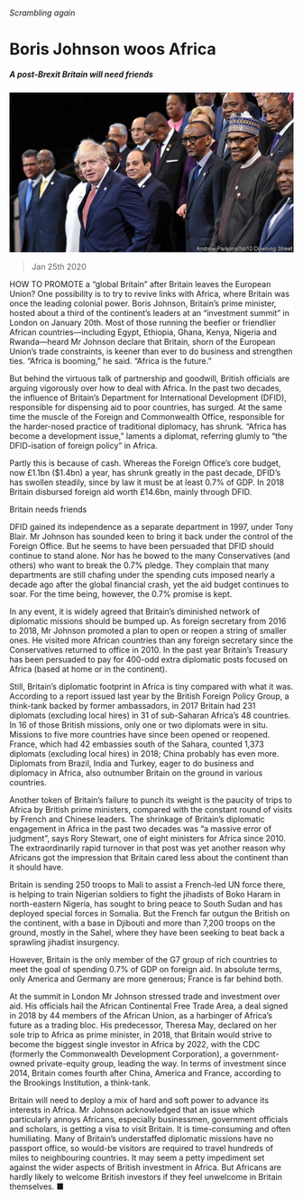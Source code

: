 ###### Scrambling again

# Boris Johnson woos Africa 

##### A post-Brexit Britain will need friends 

![image](images/20200125_MAP005.jpg) 

> Jan 25th 2020 

HOW TO PROMOTE a “global Britain” after Britain leaves the European Union? One possibility is to try to revive links with Africa, where Britain was once the leading colonial power. Boris Johnson, Britain’s prime minister, hosted about a third of the continent’s leaders at an “investment summit” in London on January 20th. Most of those running the beefier or friendlier African countries—including Egypt, Ethiopia, Ghana, Kenya, Nigeria and Rwanda—heard Mr Johnson declare that Britain, shorn of the European Union’s trade constraints, is keener than ever to do business and strengthen ties. “Africa is booming,” he said. “Africa is the future.”

But behind the virtuous talk of partnership and goodwill, British officials are arguing vigorously over how to deal with Africa. In the past two decades, the influence of Britain’s Department for International Development (DFID), responsible for dispensing aid to poor countries, has surged. At the same time the muscle of the Foreign and Commonwealth Office, responsible for the harder-nosed practice of traditional diplomacy, has shrunk. “Africa has become a development issue,” laments a diplomat, referring glumly to “the DFID-isation of foreign policy” in Africa.


Partly this is because of cash. Whereas the Foreign Office’s core budget, now £1.1bn ($1.4bn) a year, has shrunk greatly in the past decade, DFID’s has swollen steadily, since by law it must be at least 0.7% of GDP. In 2018 Britain disbursed foreign aid worth £14.6bn, mainly through DFID.

Britain needs friends

DFID gained its independence as a separate department in 1997, under Tony Blair. Mr Johnson has sounded keen to bring it back under the control of the Foreign Office. But he seems to have been persuaded that DFID should continue to stand alone. Nor has he bowed to the many Conservatives (and others) who want to break the 0.7% pledge. They complain that many departments are still chafing under the spending cuts imposed nearly a decade ago after the global financial crash, yet the aid budget continues to soar. For the time being, however, the 0.7% promise is kept.

In any event, it is widely agreed that Britain’s diminished network of diplomatic missions should be bumped up. As foreign secretary from 2016 to 2018, Mr Johnson promoted a plan to open or reopen a string of smaller ones. He visited more African countries than any foreign secretary since the Conservatives returned to office in 2010. In the past year Britain’s Treasury has been persuaded to pay for 400-odd extra diplomatic posts focused on Africa (based at home or in the continent).

Still, Britain’s diplomatic footprint in Africa is tiny compared with what it was. According to a report issued last year by the British Foreign Policy Group, a think-tank backed by former ambassadors, in 2017 Britain had 231 diplomats (excluding local hires) in 31 of sub-Saharan Africa’s 48 countries. In 16 of those British missions, only one or two diplomats were in situ. Missions to five more countries have since been opened or reopened. France, which had 42 embassies south of the Sahara, counted 1,373 diplomats (excluding local hires) in 2018; China probably has even more. Diplomats from Brazil, India and Turkey, eager to do business and diplomacy in Africa, also outnumber Britain on the ground in various countries.

Another token of Britain’s failure to punch its weight is the paucity of trips to Africa by British prime ministers, compared with the constant round of visits by French and Chinese leaders. The shrinkage of Britain’s diplomatic engagement in Africa in the past two decades was “a massive error of judgment”, says Rory Stewart, one of eight ministers for Africa since 2010. The extraordinarily rapid turnover in that post was yet another reason why Africans got the impression that Britain cared less about the continent than it should have.

Britain is sending 250 troops to Mali to assist a French-led UN force there, is helping to train Nigerian soldiers to fight the jihadists of Boko Haram in north-eastern Nigeria, has sought to bring peace to South Sudan and has deployed special forces in Somalia. But the French far outgun the British on the continent, with a base in Djibouti and more than 7,200 troops on the ground, mostly in the Sahel, where they have been seeking to beat back a sprawling jihadist insurgency.

However, Britain is the only member of the G7 group of rich countries to meet the goal of spending 0.7% of GDP on foreign aid. In absolute terms, only America and Germany are more generous; France is far behind both.

At the summit in London Mr Johnson stressed trade and investment over aid. His officials hail the African Continental Free Trade Area, a deal signed in 2018 by 44 members of the African Union, as a harbinger of Africa’s future as a trading bloc. His predecessor, Theresa May, declared on her sole trip to Africa as prime minister, in 2018, that Britain would strive to become the biggest single investor in Africa by 2022, with the CDC (formerly the Commonwealth Development Corporation), a government-owned private-equity group, leading the way. In terms of investment since 2014, Britain comes fourth after China, America and France, according to the Brookings Institution, a think-tank.

Britain will need to deploy a mix of hard and soft power to advance its interests in Africa. Mr Johnson acknowledged that an issue which particularly annoys Africans, especially businessmen, government officials and scholars, is getting a visa to visit Britain. It is time-consuming and often humiliating. Many of Britain’s understaffed diplomatic missions have no passport office, so would-be visitors are required to travel hundreds of miles to neighbouring countries. It may seem a petty impediment set against the wider aspects of British investment in Africa. But Africans are hardly likely to welcome British investors if they feel unwelcome in Britain themselves. ■

